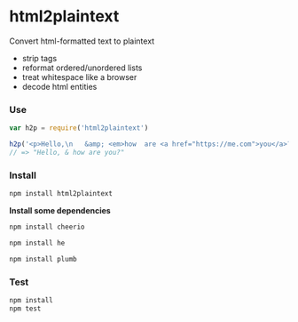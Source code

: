 html2plaintext
==============

Convert html-formatted text to plaintext

- strip tags
- reformat ordered/unordered lists
- treat whitespace like a browser
- decode html entities


### Use

```js
var h2p = require('html2plaintext')

h2p('<p>Hello,\n   &amp; <em>how  are <a href="https://me.com">you</a>?</em></p>')
// => "Hello, & how are you?"
```

### Install

```sh
npm install html2plaintext
```

**Install some dependencies**

```sh
npm install cheerio

npm install he

npm install plumb

```

### Test

```sh
npm install
npm test
```
